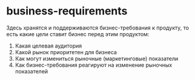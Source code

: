 # business-requirements

Здесь хранятся и поддерживаются бизнес-требования к продукту, то есть какие цели ставит бизнес перед этим продуктом:
1. Какая целевая аудитория
2. Какой рынок приоритетен для бизнеса
3. Как могут измениться рыночные (маркетинговые) показатели
4. Как бизнес-требования реагируют на изменение рыночных показателей
